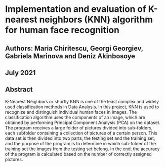 # Implementation and evaluation of K-nearest neighbors (KNN) algorithm for human face recognition




## Authors: Maria Chiritescu, Georgi Georgiev, Gabriela Marinova and Deniz Akinbosoye

## July 2021




## Abstract

K-Nearest Neighbors or shortly KNN is one of the least complex and widely used classification methods in Data Analysis. In this project, KNN is used to recognize and distinguish individual human faces in images. The classification algorithm uses the components of an image, which are obtained by performing Principal Component Analysis (PCA) on the dataset. The program receives a large folder of pictures divided into sub-folders, each subfolder containing a collection of pictures of a certain person. This data set is then divided into two parts, the testing set and the training set, and the purpose of the program is to determine in which sub-folder of the training set the images from the testing set belong. In the end, the accuracy of the program is calculated based on the number of correctly assigned pictures.
